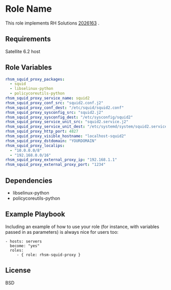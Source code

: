 Role Name
=========

This role implements RH Solutions [2026163](https://access.redhat.com/solutions/2026163) .


Requirements
------------

Satellite 6.2 host

Role Variables
--------------
```yaml
rhsm_squid_proxy_packages:
  - squid
  - libselinux-python
  - policycoreutils-python
rhsm_squid_proxy_service_name: squid2
rhsm_squid_proxy_conf_src: "squid2.conf.j2"
rhsm_squid_proxy_conf_dest: "/etc/squid/squid2.conf"
rhsm_squid_proxy_sysconfig_src: "squid2.j2"
rhsm_squid_proxy_sysconfig_dest: "/etc/sysconfig/squid2"
rhsm_squid_proxy_service_unit_src: "squid2.service.j2"
rhsm_squid_proxy_service_unit_dest: "/etc/systemd/system/squid2.service"
rhsm_squid_proxy_http_port: 4827
rhsm_squid_proxy_visible_hostname: "localhost-squid2"
rhsm_squid_proxy_dstdomain: "YOURDOMAIN"
rhsm_squid_proxy_localips:
  - "10.0.0.0/8"
  - "192.168.0.0/16"
rhsm_squid_proxy_external_proxy_ip: "192.168.1.1"
rhsm_squid_proxy_external_proxy_port: "1234"
```

Dependencies
------------

- libselinux-python
- policycoreutils-python

Example Playbook
----------------

Including an example of how to use your role (for instance, with variables passed in as parameters) is always nice for users too:

    - hosts: servers
      become: "yes"
      roles:
         - { role: rhsm-squid-proxy }

License
-------

BSD
